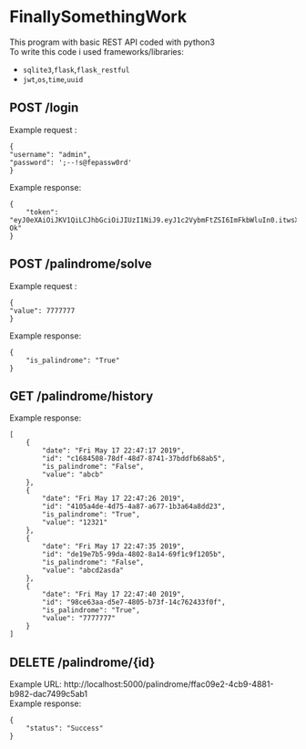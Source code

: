 # FinallySomethingWork
This program with basic REST API coded with  python3  
To write this code i used frameworks/libraries:

* ```sqlite3```,```flask```,```flask_restful```
* ```jwt```,```os```,```time```,```uuid```

## POST /login
Example request :
```
{
"username": "admin",
"password": ';--!s@fepassw0rd'
}
```
Example response:
```
{
    "token": "eyJ0eXAiOiJKV1QiLCJhbGciOiJIUzI1NiJ9.eyJ1c2VybmFtZSI6ImFkbWluIn0.itwsXqRDZxuOT7cSEcusCHoc3yrvhDGUbgu0bFGg-Ok"
}
```
## POST /palindrome/solve
Example request :
```
{
"value": 7777777
}
```
Example response:
```
{
    "is_palindrome": "True"
}
```
## GET /palindrome/history
Example response:
```
[
    {
        "date": "Fri May 17 22:47:17 2019",
        "id": "c1684508-78df-48d7-8741-37bddfb68ab5",
        "is_palindrome": "False",
        "value": "abcb"
    },
    {
        "date": "Fri May 17 22:47:26 2019",
        "id": "4105a4de-4d75-4a87-a677-1b3a64a8dd23",
        "is_palindrome": "True",
        "value": "12321"
    },
    {
        "date": "Fri May 17 22:47:35 2019",
        "id": "de19e7b5-99da-4802-8a14-69f1c9f1205b",
        "is_palindrome": "False",
        "value": "abcd2asda"
    },
    {
        "date": "Fri May 17 22:47:40 2019",
        "id": "98ce63aa-d5e7-4805-b73f-14c762433f0f",
        "is_palindrome": "True",
        "value": "7777777"
    }
]
```

## DELETE /palindrome/{id}
Example URL: http://localhost:5000/palindrome/ffac09e2-4cb9-4881-b982-dac7499c5ab1  
Example response:
```
{
    "status": "Success"
}
```
